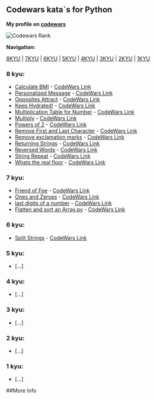 ## Codewars kata\`s for Python

**My profile on [codewars](https://www.codewars.com/users/jacmy)**

![Codewars Rank](https://www.codewars.com/users/jacmy/badges/large)

**Navigation:**

[8KYU](https://github.com/myers-jacobandrew/codewars-solutions/tree/main/python#8-kyu) | [7KYU](https://github.com/myers-jacobandrew/codewars-solutions/tree/main/python#7-kyu) | [6KYU](https://github.com/myers-jacobandrew/codewars-solutions/tree/main/python#6-kyu) | [5KYU](https://github.com/myers-jacobandrew/codewars-solutions/python/tree/main/python#5-kyu) | [4KYU](https://github.com/myers-jacobandrew/codewars-solutions/python/tree/main/python#4-kyu) | [3KYU](https://github.com/myers-jacobandrew/codewars-solutions/python/tree/main/python#3-kyu) | [2KYU](https://github.com/myers-jacobandrew/codewars-solutions/python/tree/main/python#2-kyu) | [1KYU](https://github.com/myers-jacobandrew/codewars-solutions/python/tree/main/python#1-kyu) 

### 8 kyu:
- [Calculate BMI](https://github.com/myers-jacobandrew/codewars-python/blob/main/8%20kyu/Calculate%20BMI.py) - [CodeWars Link](https://www.codewars.com/kata/57a429e253ba3381850000fb)
- [Personalized Message](https://github.com/myers-jacobandrew/codewars-python/blob/main/8%20kyu/Grasshopper%20-%20Personalized%20Message.py) - [CodeWars Link](https://www.codewars.com/kata/5772da22b89313a4d50012f7)
- [Opposites Attract](https://github.com/myers-jacobandrew/codewars-python/blob/main/8%20kyu/Gravity%20Flip.py) - [CodeWars Link](https://www.codewars.com/kata/555086d53eac039a2a000083)
- [Keep Hydrated!](https://github.com/myers-jacobandrew/codewars-python/blob/main/8%20kyu/Keep%20Hydrated!.py) - [CodeWars Link](https://www.codewars.com/kata/582cb0224e56e068d800003c)
- [Multiplication Table for Number](https://github.com/myers-jacobandrew/codewars-python/blob/main/8%20kyu/Multiplication%20table%20for%20number.py) - [CodeWars Link](https://www.codewars.com/kata/5a2fd38b55519ed98f0000ce)
- [Multiply](https://github.com/myers-jacobandrew/codewars-python/blob/main/8%20kyu/Multiply.py) - [CodeWars Link](https://www.codewars.com/kata/50654ddff44f800200000004)
- [Powers of 2](https://github.com/myers-jacobandrew/codewars-python/blob/main/8%20kyu/Powers%20of%202.py) - [CodeWars Link](https://www.codewars.com/kata/57a083a57cb1f31db7000028)
- [Remove First and Last Character](https://github.com/myers-jacobandrew/codewars-python/blob/main/8%20kyu/Remove%20First%20and%20Last%20Character.py) - [CodeWars Link](https://www.codewars.com/kata/56bc28ad5bdaeb48760009b0)
- [Remove exclamation marks](https://github.com/myers-jacobandrew/codewars-python/blob/main/8%20kyu/Remove%20exclamation%20marks.py) - [CodeWars Link](https://www.codewars.com/kata/57a0885cbb9944e24c00008e)
- [Returning Strings](https://github.com/myers-jacobandrew/codewars-python/blob/main/8%20kyu/Returning%20Strings.py) - [CodeWars Link](https://www.codewars.com/kata/55a70521798b14d4750000a4)
- [Reversed Words](https://github.com/myers-jacobandrew/codewars-python/blob/main/8%20kyu/Reversed%20Words.py) - [CodeWars Link](https://www.codewars.com/kata/51c8991dee245d7ddf00000e)
- [String Repeat](https://github.com/myers-jacobandrew/codewars-python/blob/main/8%20kyu/String%20repeat.py) - [CodeWars Link](https://www.codewars.com/kata/57a0e5c372292dd76d000d7e)
- [Whats the real floor](https://github.com/myers-jacobandrew/codewars-python/blob/main/8%20kyu/What's%20the%20real%20floor.py) - [CodeWars Link](https://www.codewars.com/kata/574b3b1599d8f897470018f6)



### 7 kyu:

- [Friend of Foe](https://github.com/myers-jacobandrew/codewars-python/blob/main/7%20kyu/Friend%20or%20Foe.py) - [CodeWars Link](https://www.codewars.com/kata/55b42574ff091733d900002f)
- [Ones and Zeroes](https://github.com/myers-jacobandrew/codewars-python/blob/main/7%20kyu/Ones%20and%20Zeros.py) - [CodeWars Link](https://www.codewars.com/kata/578553c3a1b8d5c40300037c)
- [last digits of a number](https://github.com/myers-jacobandrew/codewars-python/blob/main/7%20kyu/last%20digits%20of%20a%20number.py) - [CodeWars Link](https://www.codewars.com/kata/5cd5ba1ce4471a00256930c0)
- [Flatten and sort an Array.py](https://github.com/myers-jacobandrew/codewars-python/blob/main/7%20kyu/Flatten%20and%20sort%20an%20Array.py) - [CodeWars Link](https://www.codewars.com/kata/57ee99a16c8df7b02d00045f)



### 6 kyu:

- [Split Strings](https://github.com/myers-jacobandrew/codewars-python/blob/main/6%20kyu/Split%20Strings.py) - [CodeWars Link](https://www.codewars.com/kata/515de9ae9dcfc28eb6000001)

### 5 kyu:
- [...]

### 4 kyu:
- [...]

### 3 kyu:
- [...]

### 2 kyu:
- [...]

### 1 kyu:
- [...]


##More Info

